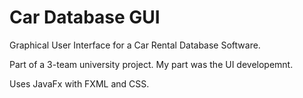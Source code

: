 # Car Database GUI
 Graphical User Interface for a Car Rental Database Software.
 
 Part of a 3-team university project. My part was the UI developemnt.
 
 Uses JavaFx with FXML and CSS.
